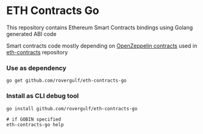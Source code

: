 # ETH Contracts Go

This repository contains Ethereum Smart Contracts bindings using Golang generated ABI code 

Smart contracts code mostly depending on [OpenZeppelin contracts](https://github.com/OpenZeppelin/openzeppelin-contracts) used in [eth-contracts](https://github.com/rovergulf/eth-contracts) repository

### Use as dependency
```shell
go get github.com/rovergulf/eth-contracts-go
```

### Install as CLI debug tool
```shell
go install github.com/rovergulf/eth-contracts-go

# if GOBIN specified
eth-contracts-go help
```


